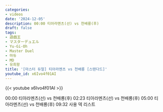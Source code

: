 ```yaml
---
categories:
- videos
date: '2024-12-05'
description: 00:00 티아라멘츠(선) vs 천배룡(후)
draft: false
tags:
- 遊戯王
- マスターデュエル
- Yu-Gi-Oh
- Master Duel
- 마듀
- MD
- 유희왕
title: '[마스터 듀얼] 티아라멘츠 vs 천배룡 [스탠다드]'
youtube_id: x6Ivo4f01AI
---
```



{{< youtube x6Ivo4f01AI >}}

00:00 티아라멘츠(선) vs 천배룡(후)
02:23 티아라멘츠(선) vs 천배룡(후)
05:00 티아라멘츠(선) vs 천배룡(후)
09:32 사용 덱 리스트